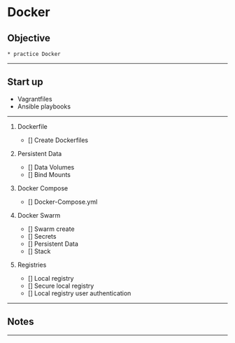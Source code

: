 # Docker

## Objective
	* practice Docker

---

## Start up
* Vagrantfiles
* Ansible playbooks

---

1. Dockerfile
	- [] Create Dockerfiles

2. Persistent Data
	- [] Data Volumes
	- [] Bind Mounts

3. Docker Compose
	- [] Docker-Compose.yml

4. Docker Swarm
	- [] Swarm create
	- [] Secrets
	- [] Persistent Data
	- [] Stack

5. Registries
	- [] Local registry
	- [] Secure local registry
	- [] Local registry user authentication

---

## Notes

---
